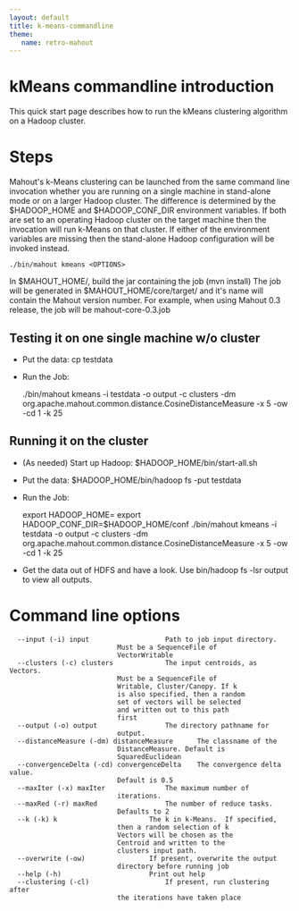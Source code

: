 ```yaml
---
layout: default
title: k-means-commandline
theme:
   name: retro-mahout
---
```


<a name="k-means-commandline-Introduction"></a>
# kMeans commandline introduction

This quick start page describes how to run the kMeans clustering algorithm
on a Hadoop cluster. 

<a name="k-means-commandline-Steps"></a>
# Steps

Mahout's k-Means clustering can be launched from the same command line
invocation whether you are running on a single machine in stand-alone mode
or on a larger Hadoop cluster. The difference is determined by the
$HADOOP_HOME and $HADOOP_CONF_DIR environment variables. If both are set to
an operating Hadoop cluster on the target machine then the invocation will
run k-Means on that cluster. If either of the environment variables are
missing then the stand-alone Hadoop configuration will be invoked instead.


    ./bin/mahout kmeans <OPTIONS>


In $MAHOUT_HOME/, build the jar containing the job (mvn install) The job
will be generated in $MAHOUT_HOME/core/target/ and it's name will contain
the Mahout version number. For example, when using Mahout 0.3 release, the
job will be mahout-core-0.3.job


<a name="k-means-commandline-Testingitononesinglemachinew/ocluster"></a>
## Testing it on one single machine w/o cluster

* Put the data: cp <PATH TO DATA> testdata
* Run the Job: 

    ./bin/mahout kmeans -i testdata -o output -c clusters -dm
org.apache.mahout.common.distance.CosineDistanceMeasure -x 5 -ow -cd 1 -k
25


<a name="k-means-commandline-Runningitonthecluster"></a>
## Running it on the cluster

* (As needed) Start up Hadoop: $HADOOP_HOME/bin/start-all.sh
* Put the data: $HADOOP_HOME/bin/hadoop fs -put <PATH TO DATA> testdata
* Run the Job: 

    export HADOOP_HOME=<Hadoop Home Directory>
    export HADOOP_CONF_DIR=$HADOOP_HOME/conf
    ./bin/mahout kmeans -i testdata -o output -c clusters -dm org.apache.mahout.common.distance.CosineDistanceMeasure -x 5 -ow -cd 1 -k 25

* Get the data out of HDFS and have a look. Use bin/hadoop fs -lsr output
to view all outputs.

<a name="k-means-commandline-Commandlineoptions"></a>
# Command line options

      --input (-i) input			       Path to job input directory. 
    					       Must be a SequenceFile of    
    					       VectorWritable		    
      --clusters (-c) clusters		       The input centroids, as Vectors. 
    					       Must be a SequenceFile of    
    					       Writable, Cluster/Canopy. If k  
    					       is also specified, then a random 
    					       set of vectors will be selected  
    					       and written out to this path 
    					       first			    
      --output (-o) output			       The directory pathname for   
    					       output.			    
      --distanceMeasure (-dm) distanceMeasure      The classname of the	    
    					       DistanceMeasure. Default is  
    					       SquaredEuclidean 	    
      --convergenceDelta (-cd) convergenceDelta    The convergence delta value. 
    					       Default is 0.5		    
      --maxIter (-x) maxIter		       The maximum number of	    
    					       iterations.		    
      --maxRed (-r) maxRed			       The number of reduce tasks.  
    					       Defaults to 2		    
      --k (-k) k				       The k in k-Means.  If specified, 
    					       then a random selection of k 
    					       Vectors will be chosen as the    
    					       Centroid and written to the  
    					       clusters input path.	    
      --overwrite (-ow)			       If present, overwrite the output 
    					       directory before running job 
      --help (-h)				       Print out help		    
      --clustering (-cl)			       If present, run clustering after 
    					       the iterations have taken place  


